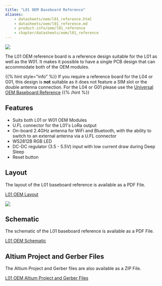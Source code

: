 ```yaml
---
title: "L01 OEM Baseboard Reference"
aliases:
    - datasheets/oem/l01_reference.html
    - datasheets/oem/l01_reference.md
    - product-info/oem/l01_reference
    - chapter/datasheets/oem/l01_reference
---
```


![](/gitbook/assets/l01-reference%20%281%29.png)

The L01 OEM reference board is a reference design suitable for the L01 as well as the W01. It makes it possible to have a single PCB design that can accommodate both of the  OEM modules.

{{% hint style="info" %}}
If you require a reference board for the L04 or G01, this design is **not** suitable as it does not feature a SIM slot or the double antenna connection. For the L04 or G01 please use the [Universal OEM Baseboard Reference](../universal_reference)
{{% /hint %}}

## Features

* Suits both L01 or W01 OEM Modules
* U.FL connector for the L01's LoRa output
* On-board 2.4GHz antenna for WiFi and Bluetooth, with the ability to switch to an external antenna via a U.FL connector
* WS2812B RGB LED
* DC-DC regulator (3.5 - 5.5V) input with low current draw during Deep Sleep
* Reset button

## Layout

The layout of the L01 baseboard reference is available as a PDF File.

<a href="/gitbook/assets/l01-oem-layout.pdf" target="_blank"> L01 OEM Layout </a>

![](/gitbook/assets/l01-oem-layout-1.png)

## Schematic

The schematic of the L01 baseboard reference is available as a PDF File.

<a href="/gitbook/assets/l01-oem-schematic.pdf" target="_blank"> L01 OEM Schematic </a>

## Altium Project and Gerber Files

The Altium Project and Gerber files are also available as a ZIP File.

<a href="/gitbook/assets/l01-oem-baseboard-ref.zip" target="_blank"> L01 OEM Altium Project and Gerber Files </a>
